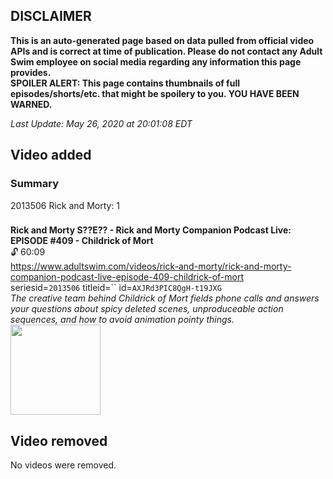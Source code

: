 ## DISCLAIMER
**This is an auto-generated page based on data pulled from official video APIs and is correct at time of publication. Please do not contact any Adult Swim employee on social media regarding any information this page provides.**  
**SPOILER ALERT: This page contains thumbnails of full episodes/shorts/etc. that might be spoilery to you. YOU HAVE BEEN WARNED.**  

_Last Update: May 26, 2020 at 20:01:08 EDT_
## Video added
### Summary
2013506 Rick and Morty: 1  
### 
**Rick and Morty S??E?? - Rick and Morty Companion Podcast Live: EPISODE #409 - Childrick of Mort**  
 🔓 60:09  
https://www.adultswim.com/videos/rick-and-morty/rick-and-morty-companion-podcast-live-episode-409-childrick-of-mort  
seriesid=`2013506` titleid=`` id=`AXJRd3PIC8QgH-t19JXG`  
_The creative team behind Childrick of Mort fields phone calls and answers your questions about spicy deleted scenes, unproduceable action sequences, and how to avoid animation pointy things._  
<a href="https://media.cdn.adultswim.com/uploads/20200526/thumbnails/2_20526182428-as_podcast_rickandmortycompanion_409_20200525.jpg"><img src="https://media.cdn.adultswim.com/uploads/20200526/thumbnails/2_20526182428-as_podcast_rickandmortycompanion_409_20200525.jpg" height="144px" /></a>
## Video removed
No videos were removed.  
